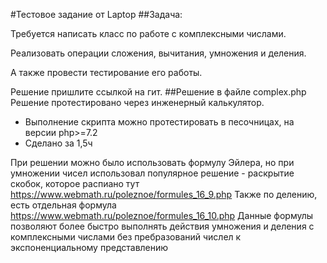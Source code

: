 #Тестовое задание от Laptop
##Задача:

Требуется написать класс по работе с комплексными числами.

Реализовать операции сложения, вычитания, умножения и деления.

А также провести тестирование его работы.

Решение пришлите ссылкой на гит.
##Решение в файле complex.php
Решение протестировано через инженерный калькулятор.

- Выполнение скрипта можно протестировать в песочницах, на версии php>=7.2
- Сделано за 1,5ч

При решении можно было использовать формулу Эйлера, но при умножении чисел
использовал популярное решение - раскрытие скобок, которое распиано тут https://www.webmath.ru/poleznoe/formules_16_9.php
Также по делению, есть отдельная формула https://www.webmath.ru/poleznoe/formules_16_10.php
Данные формулы позволяют более быстро выполнять действия умножения и деления с комплексными числами
без пребразований числел к экспоненциальному представлению
